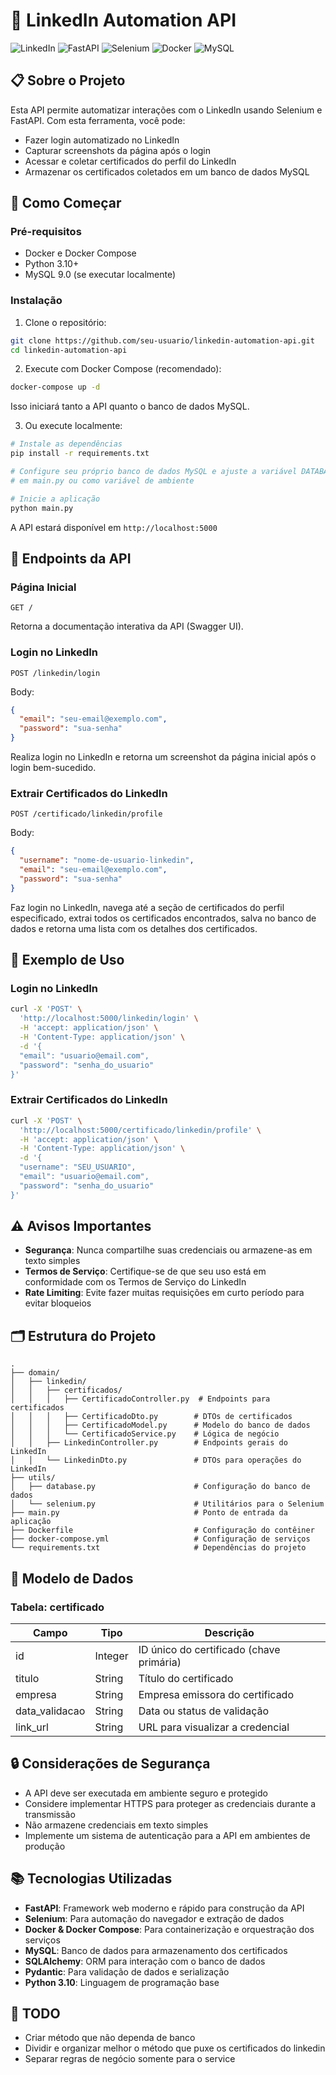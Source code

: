# 🤖 LinkedIn Automation API

![LinkedIn](https://img.shields.io/badge/LinkedIn-0077B5?style=for-the-badge&logo=linkedin&logoColor=white)
![FastAPI](https://img.shields.io/badge/FastAPI-005571?style=for-the-badge&logo=fastapi)
![Selenium](https://img.shields.io/badge/Selenium-43B02A?style=for-the-badge&logo=selenium&logoColor=white)
![Docker](https://img.shields.io/badge/Docker-2496ED?style=for-the-badge&logo=docker&logoColor=white)
![MySQL](https://img.shields.io/badge/MySQL-4479A1?style=for-the-badge&logo=mysql&logoColor=white)

## 📋 Sobre o Projeto

Esta API permite automatizar interações com o LinkedIn usando Selenium e FastAPI. Com esta ferramenta, você pode:

- Fazer login automatizado no LinkedIn
- Capturar screenshots da página após o login
- Acessar e coletar certificados do perfil do LinkedIn
- Armazenar os certificados coletados em um banco de dados MySQL

## 🚀 Como Começar

### Pré-requisitos

- Docker e Docker Compose
- Python 3.10+
- MySQL 9.0 (se executar localmente)

### Instalação

1. Clone o repositório:

```bash
git clone https://github.com/seu-usuario/linkedin-automation-api.git
cd linkedin-automation-api
```

2. Execute com Docker Compose (recomendado):

```bash
docker-compose up -d
```

Isso iniciará tanto a API quanto o banco de dados MySQL.

3. Ou execute localmente:

```bash
# Instale as dependências
pip install -r requirements.txt

# Configure seu próprio banco de dados MySQL e ajuste a variável DATABASE_URL
# em main.py ou como variável de ambiente

# Inicie a aplicação
python main.py
```

A API estará disponível em `http://localhost:5000`

## 🔧 Endpoints da API

### Página Inicial

```
GET /
```

Retorna a documentação interativa da API (Swagger UI).

### Login no LinkedIn

```
POST /linkedin/login
```

Body:
```json
{
  "email": "seu-email@exemplo.com",
  "password": "sua-senha"
}
```

Realiza login no LinkedIn e retorna um screenshot da página inicial após o login bem-sucedido.

### Extrair Certificados do LinkedIn

```
POST /certificado/linkedin/profile
```

Body:
```json
{
  "username": "nome-de-usuario-linkedin",
  "email": "seu-email@exemplo.com",
  "password": "sua-senha"
}
```

Faz login no LinkedIn, navega até a seção de certificados do perfil especificado, extrai todos os certificados encontrados, salva no banco de dados e retorna uma lista com os detalhes dos certificados.

## 📝 Exemplo de Uso

### Login no LinkedIn

```bash
curl -X 'POST' \
  'http://localhost:5000/linkedin/login' \
  -H 'accept: application/json' \
  -H 'Content-Type: application/json' \
  -d '{
  "email": "usuario@email.com",
  "password": "senha_do_usuario"
}'
```

### Extrair Certificados do LinkedIn

```bash
curl -X 'POST' \
  'http://localhost:5000/certificado/linkedin/profile' \
  -H 'accept: application/json' \
  -H 'Content-Type: application/json' \
  -d '{
  "username": "SEU_USUARIO",
  "email": "usuario@email.com",
  "password": "senha_do_usuario"
}'
```

## ⚠️ Avisos Importantes

- **Segurança**: Nunca compartilhe suas credenciais ou armazene-as em texto simples
- **Termos de Serviço**: Certifique-se de que seu uso está em conformidade com os Termos de Serviço do LinkedIn
- **Rate Limiting**: Evite fazer muitas requisições em curto período para evitar bloqueios

## 🗂️ Estrutura do Projeto

```
.
├── domain/
│   ├── linkedin/
│   │   ├── certificados/
│   │   │   ├── CertificadoController.py  # Endpoints para certificados
│   │   │   ├── CertificadoDto.py        # DTOs de certificados
│   │   │   ├── CertificadoModel.py      # Modelo do banco de dados
│   │   │   └── CertificadoService.py    # Lógica de negócio
│   │   ├── LinkedinController.py        # Endpoints gerais do LinkedIn
│   │   └── LinkedinDto.py               # DTOs para operações do LinkedIn
├── utils/
│   ├── database.py                      # Configuração do banco de dados
│   └── selenium.py                      # Utilitários para o Selenium
├── main.py                              # Ponto de entrada da aplicação
├── Dockerfile                           # Configuração do contêiner
├── docker-compose.yml                   # Configuração de serviços
└── requirements.txt                     # Dependências do projeto
```

## 💾 Modelo de Dados

### Tabela: certificado

| Campo           | Tipo    | Descrição                               |
|-----------------|---------|----------------------------------------|
| id              | Integer | ID único do certificado (chave primária)|
| titulo          | String  | Título do certificado                   |
| empresa         | String  | Empresa emissora do certificado         |
| data_validacao  | String  | Data ou status de validação             |
| link_url        | String  | URL para visualizar a credencial        |

## 🔒 Considerações de Segurança

- A API deve ser executada em ambiente seguro e protegido
- Considere implementar HTTPS para proteger as credenciais durante a transmissão
- Não armazene credenciais em texto simples
- Implemente um sistema de autenticação para a API em ambientes de produção

## 📚 Tecnologias Utilizadas

- **FastAPI**: Framework web moderno e rápido para construção da API
- **Selenium**: Para automação do navegador e extração de dados
- **Docker & Docker Compose**: Para containerização e orquestração dos serviços
- **MySQL**: Banco de dados para armazenamento dos certificados
- **SQLAlchemy**: ORM para interação com o banco de dados
- **Pydantic**: Para validação de dados e serialização
- **Python 3.10**: Linguagem de programação base

## 📝 TODO

- Criar método que não dependa de banco
- Dividir e organizar melhor o método que puxe os certificados do linkedin
- Separar regras de negócio somente para o service